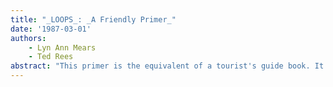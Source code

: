 ```yaml
---
title: "_LOOPS_: _A Friendly Primer_"
date: '1987-03-01'
authors: 
    - Lyn Ann Mears
    - Ted Rees
abstract: "This primer is the equivalent of a tourist's guide book. It shows you the 'sights' but it leaves out a lot of detail. Once you are comfortable with the basic LOOPS programming concepts and procedures described here, you can use the LOOPS Reference Manual as it was intended and fully exploit the capabilities of LOOPS. This primer was written with the beginner's viewpoint in mind. it addresses strategic considerations, introduces basic procedures and methods, and provides numerous examples and pictures. The material in each chapter is presented with step-by-step instructions. What this primer does not assume you have any previous programming experience in LOOPS, it does assume you have a Xerox 1108/9 or a Xerox 1 186 AI Workstation which is running the Cantilever version of LOOPS, and that you have experience with interlisp-D and its programming environment."
---
```


